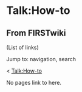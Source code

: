 # Talk:How-to

## From FIRSTwiki

(List of links)

Jump to: navigation, search

< [Talk:How-to](/index.php?title=Talk:How-to&redirect=no "Talk:How-to")

No pages link to here.
